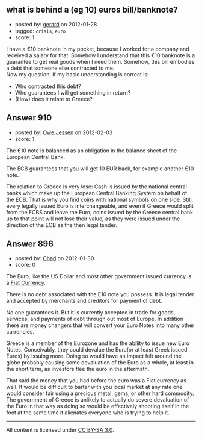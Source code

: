 ## what is behind a (eg 10) euros bill/banknote?

- posted by: [gerard](https://stackexchange.com/users/-1/630-gerard) on 2012-01-28
- tagged: `crisis`, `euro`
- score: 1

I have a €10 banknote in my pocket, because I worked for a company and received a salary for that.
Somehow I understand that this €10 banknote is a guarantee to get real goods when I need them.
Somehow, this bill embodies a debt that someone else contracted to me.  
Now my question, if my basic understanding is correct is:

*  Who contracted this debt?
*  Who guarantees I will get something in return?
*  (How) does it relate to Greece?


## Answer 910

- posted by: [Owe Jessen](https://stackexchange.com/users/-1/81-owe-jessen) on 2012-02-03
- score: 1

The €10 note is balanced as an obligation in the balance sheet of the European Central Bank.

The ECB guarantees that you will get 10 EUR back, for example another €10 note. 

The relation to Greece is very lose: Cash is issued by the national central banks which make up the European Central Banking System on behalf of the ECB. That is why you find coins with national symbols on one side. Still, every legally issued Euro is interchangeable, and even if Greece would split from the ECBS and leave the Euro, coins issued by the Greece central bank up to that point will not lose their value, as they were issued under the direction of the ECB as the then legal tender. 


## Answer 896

- posted by: [Chad](https://stackexchange.com/users/-1/133-chad) on 2012-01-30
- score: 0

<p>The Euro, like the US Dollar and most other government issued currency is a <a href="http://en.wikipedia.org/wiki/Fiat_money" rel="nofollow">Fiat Currency</a>.  </p>

<p>There is no debt associated with the E10 note you possess.  It is legal tender and accepted by merchants and creditors for payment of debt.</p>

<p>No one guarantees it.  But it is currently accepted in trade for goods, services, and payments of debt through out most of Europe. In addition there are money changers that will convert your Euro Notes into many other currencies.</p>

<p>Greece is a member of the Eurozone and has the ability to issue new Euro Notes.  Conceivably, they could devalue the Euro(or at least Greek issued Euros) by issuing more.  Doing so would have an impact felt around the globe probably causing some devaluation of the Euro as a whole, at least in the short term, as investors flee the euro in the aftermath.</p>

<p>That said the money that you had before the euro was a Fiat currency as well.  It would be difficult to barter with you local market at any rate one would consider fair using a precious metal, gems, or other hard commodity.  The government of Greece is unlikely to actually do severe devaluation of the Euro in that way as doing so would be effectively shooting itself in the foot at the same time it alienates everyone who is trying to help it.</p>




---

All content is licensed under [CC BY-SA 3.0](https://creativecommons.org/licenses/by-sa/3.0/).
